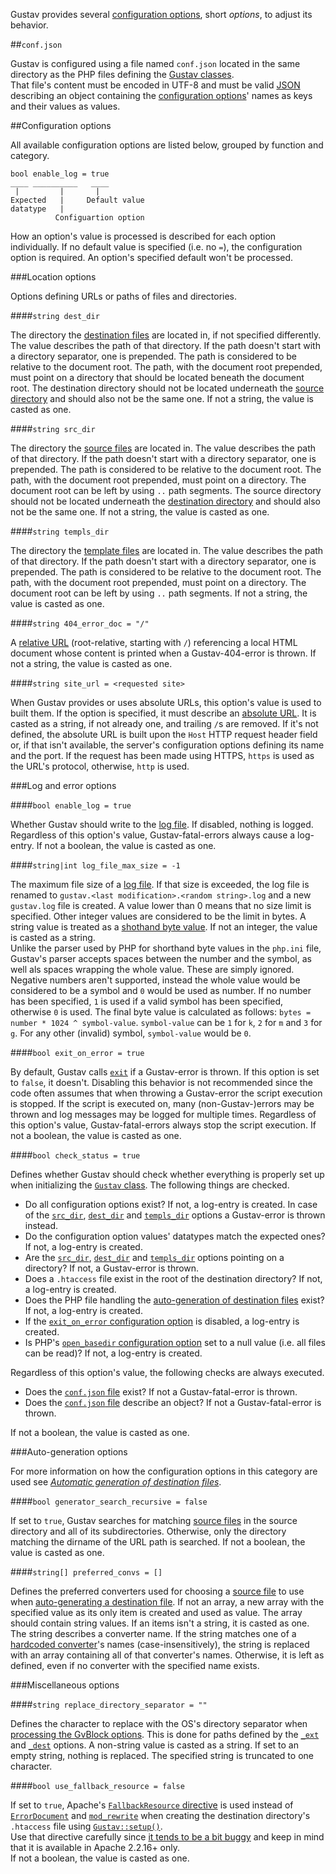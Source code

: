 Gustav provides several [configuration options](#configuration-options), short *options*, to adjust its behavior.



##`conf.json`

Gustav is configured using a file named `conf.json` located in the same directory as the PHP files defining the [Gustav classes](API#gustav-classes).  
That file's content must be encoded in UTF-8 and must be valid [JSON](http://json.org) describing an object containing the [configuration options](#configuration-options)' names as keys and their values as values.



##Configuration options

All available configuration options are listed below, grouped by function and category.

    bool enable_log = true
    ____ __________   ____
     |         |       |
    Expected   |     Default value
    datatype   |
              Configuartion option

How an option's value is processed is described for each option individually. If no default value is specified (i.e. no `=`), the configuration option is required. An option's specified default won't be processed.

###Location options

Options defining URLs or paths of files and directories.

####`string dest_dir`

The directory the [destination files](Destination-files) are located in, if not specified differently. The value describes the path of that directory. If the path doesn't start with a directory separator, one is prepended. The path is considered to be relative to the document root. The path, with the document root prepended, must point on a directory that should be located beneath the document root. The destination directory should not be located underneath the [source directory](#string-src_dir) and should also not be the same one. If not a string, the value is casted as one.

####`string src_dir`

The directory the [source files](Source-files) are located in. The value describes the path of that directory. If the path doesn't start with a directory separator, one is prepended. The path is considered to be relative to the document root. The path, with the document root prepended, must point on a directory. The document root can be left by using `..` path segments. The source directory should not be located underneath the [destination directory](#string-dest_dir) and should also not be the same one. If not a string, the value is casted as one.

####`string templs_dir`

The directory the [template files](Template-files) are located in. The value describes the path of that directory. If the path doesn't start with a directory separator, one is prepended. The path is considered to be relative to the document root. The path, with the document root prepended, must point on a directory. The document root can be left by using `..` path segments. If not a string, the value is casted as one.

####`string 404_error_doc = "/"`

A [relative URL](https://tools.ietf.org/html/rfc3986#section-4.2) (root-relative, starting with `/`) referencing a local HTML document whose content is printed when a Gustav-404-error is thrown. If not a string, the value is casted as one.

####`string site_url = <requested site>`

When Gustav provides or uses absolute URLs, this option's value is used to built them. If the option is specified, it must describe an [absolute URL](https://tools.ietf.org/html/rfc3986#section-4.3). It is casted as a string, if not already one, and trailing `/`s are removed. If it's not defined, the absolute URL is built upon the `Host` HTTP request header field or, if that isn't available, the server's configuration options defining its name and the port. If the request has been made using HTTPS, `https` is used as the URL's protocol, otherwise, `http` is used.

###Log and error options

####`bool enable_log = true`

Whether Gustav should write to the [log file](Log-files). If disabled, nothing is logged. Regardless of this option's value, Gustav-fatal-errors always cause a log-entry. If not a boolean, the value is casted as one.

####`string|int log_file_max_size = -1`

The maximum file size of a [log file](Log-files). If that size is exceeded, the log file is renamed to `gustav.<last modification>.<random string>.log` and a new `gustav.log` file is created. A value lower than 0 means that no size limit is specified. Other integer values are considered to be the limit in bytes. A string value is treated as a [shothand byte value](http://php.net/manual/en/faq.using.php#faq.using.shorthandbytes). If not an integer, the value is casted as a string.  
Unlike the parser used by PHP for shorthand byte values in the `php.ini` file, Gustav's parser accepts spaces between the number and the symbol, as well als spaces wrapping the whole value. These are simply ignored. Negative numbers aren't supported, instead the whole value would be considered to be a symbol and `0` would be used as number. If no number has been specified, `1` is used if a valid symbol has been specified, otherwise `0` is used. The final byte value is calculated as follows: `bytes = number * 1024 ^ symbol-value`. `symbol-value` can be `1` for `k`, `2` for `m` and `3` for `g`. For any other (invalid) symbol, `symbol-value` would be `0`.

####`bool exit_on_error = true`

By default, Gustav calls [`exit`](http://php.net/manual/en/function.exit.php) if a Gustav-error is thrown. If this option is set to `false`, it doesn't. Disabling this behavior is not recommended since the code often assumes that when throwing a Gustav-error the script execution is stopped. If the script is executed on, many (non-Gustav-)errors may be thrown and log messages may be logged for multiple times. Regardless of this option's value, Gustav-fatal-errors always stop the script execution. If not a boolean, the value is casted as one.

####`bool check_status = true`

Defines whether Gustav should check whether everything is properly set up when initializing the [`Gustav` class](API#gustav). The following things are checked.

+   Do all configuration options exist? If not, a log-entry is created. In case of the [`src_dir`](#string-src_dir), [`dest_dir`](#string-dest_dir) and [`templs_dir`](#string-templs_dir) options a Gustav-error is thrown instead.
+   Do the configuration option values' datatypes match the expected ones? If not, a log-entry is created.
+   Are the [`src_dir`](#string-src_dir), [`dest_dir`](#string-dest_dir) and [`templs_dir`](#string-templs_dir) options pointing on a directory? If not, a Gustav-error is thrown.
+   Does a `.htaccess` file exist in the root of the destination directory? If not, a log-entry is created.
+   Does the PHP file handling the [auto-generation of destination files](Automatic-generation-of-destination-files) exist? If not, a log-entry is created.
+   If the [`exit_on_error` configuration option](#bool-exit_on_error--true) is disabled, a log-entry is created.
+   Is PHP's [`open_basedir` configuration option](http://php.net/manual/en/ini.core.php#ini.open-basedir) set to a null value (i.e. all files can be read)? If not, a log-entry is created.

Regardless of this option's value, the following checks are always executed.

+   Does the [`conf.json` file](#confjson) exist? If not a Gustav-fatal-error is thrown.
+   Does the [`conf.json` file](#confjson) describe an object? If not a Gustav-fatal-error is thrown.

If not a boolean, the value is casted as one.

###Auto-generation options

For more information on how the configuration options in this category are used see [*Automatic generation of destination files*](Automatic-generation-of-destination-files#choosing-a-matching-source-file).

####`bool generator_search_recursive = false`

If set to `true`, Gustav searches for matching [source files](Source-files) in the source directory and all of its subdirectories. Otherwise, only the directory matching the dirname of the URL path is searched. If not a boolean, the value is casted as one.

####`string[] preferred_convs = []`

Defines the preferred converters used for choosing a [source file](Source-files) to use when [auto-generating a destination file](Automatic-generation-of-destination-files). If not an array, a new array with the specified value as its only item is created and used as value. The array should contain string values. If an items isn't a string, it is casted as one. The string describes a converter name. If the string matches one of a [hardcoded converter](Converting-source-content#hardcoded-converters)'s names (case-insensitively), the string is replaced with an array containing all of that converter's names. Otherwise, it is left as defined, even if no converter with the specified name exists.

###Miscellaneous options

####`string replace_directory_separator = ""`

Defines the character to replace with the OS's directory separator when [processing the GvBlock options](GvBlock-option-processing). This is done for paths defined by the [`_ext`](Gustav-core-options#_ext) and [`_dest`](Gustav-core-options#_dest) options. A non-string value is casted as a string. If set to an empty string, nothing is replaced. The specified string is truncated to one character.

####`bool use_fallback_resource = false`

If set to `true`, Apache's [`FallbackResource` directive](http://httpd.apache.org/docs/2.4/mod/mod_dir.html#fallbackresource) is used instead of [`ErrorDocument`](http://httpd.apache.org/docs/2.4/mod/core.html#errordocument) and [`mod_rewrite`](http://httpd.apache.org/docs/2.4/mod/mod_rewrite.html) when creating the destination directory's `.htaccess` file using [`Gustav::setup()`](Public-API%3a-Gustav#bool-setup).  
Use that directive carefully since [it tends to be a bit buggy](https://bugs.launchpad.net/ubuntu/+source/apache2/+bug/1168030) and keep in mind that it is available in Apache 2.2.16+ only.  
If not a boolean, the value is casted as one.